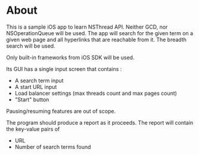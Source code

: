 # About
This is a sample iOS app to learn NSThread API. Neither GCD, nor NSOperationQueue will be used.
The app will search for the given term on a given web page and all hyperlinks that are reachable from it.
The breadth search will be used.

Only built-in frameworks from iOS SDK will be used.

Its GUI has a single input screen that contains :

* A search term input
* A start URL input
* Load balancer settings (max threads count and max pages count)
* "Start" button

Pausing/resuming features are out of scope.


The program should produce a report as it proceeds. The report will contain the key-value pairs of 

* URL
* Number of search terms found

